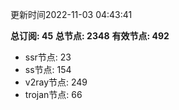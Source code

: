 更新时间2022-11-03 04:43:41

**总订阅: 45**
**总节点: 2348**
**有效节点: 492**
- ssr节点: 23
- ss节点: 154
- v2ray节点: 249
- trojan节点: 66
